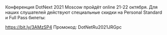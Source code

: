 ﻿---
Number: 35
Title: Производительность в .NET 6, планы на ReSharper и Rider 2021.3
PublishDate: 2021-09-21T23:12:14Z
Authors:
  - Анатолий Кулаков
  - Игорь Лабутин
  - Евгений Биккинин
Mastering: Максим Шошин
Music:
  Максим Аршинов «Pensive yeti.0.1»: https://hightech.group/ru/about
Patrons:
  - Александр
  - Сергей
  - Владислав
Home: https://anchor.fm/radiodotnet/episodes/NET-6----ReSharper--Rider-2021-3-e17mkuj
Audio: https://anchor.fm/s/f0c0ef4/podcast/play/40636819/https%3A%2F%2Fd3ctxlq1ktw2nl.cloudfront.net%2Fstaging%2F2021-8-21%2F83f7d89e-f3dc-e8b1-c00f-b0076ee68360.mp3
Topics:

  - Subject: Performance Improvements in .NET 6
    Timestamp: 00:00:42
    Links:
      - https://devblogs.microsoft.com/dotnet/performance-improvements-in-net-6/

  - Subject: Understanding the cost of C# delegates
    Timestamp: 00:21:02
    Links:
      - https://devblogs.microsoft.com/dotnet/understanding-the-cost-of-csharp-delegates/

  - Subject: File IO improvements in .NET 6
    Timestamp: 00:35:35
    Links:
      - https://devblogs.microsoft.com/dotnet/file-io-improvements-in-dotnet-6/

  - Subject: ReSharper and Rider 2021.3 Roadmap
    Timestamp: 00:50:05
    Links:
      - https://blog.jetbrains.com/dotnet/2021/08/18/resharper-2021-3-roadmap
      - https://blog.jetbrains.com/dotnet/2021/08/18/rider-2021-3-roadmap/
      - https://blog.jetbrains.com/dotnet/2021/08/11/support-for-visual-studio-2022-preview/

  - Subject: Visual Studio 2022 News
    Timestamp: 01:00:22
    Links:
      - https://devblogs.microsoft.com/visualstudio/improving-developer-security-with-visual-studio-2022/
      - https://devblogs.microsoft.com/visualstudio/debugging-external-sources-with-visual-studio/

  - Subject: DotNext 2021 Piter Playlist
    Timestamp: 01:03:06
    Links:
      - https://youtube.com/playlist?list=PLtWrKx3nUGBe28FDxQP2hsF2nG4NQG5_5
      - https://habr.com/ru/company/jugru/blog/575712/

  - Subject: Подкаст «Читаем вместе»
    Timestamp: 01:14:50
    Links:
      - https://www.reading-together.dev/

---
Конференция DotNext 2021 Moscow пройдёт online 21-22 октября. Для наших слушателей действуют специальные скидки на Personal Standard и Full Pass билеты:

https://bit.ly/3AMzSP4
Промокод: DotNetRu2021JRGpc
